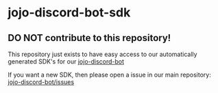 # jojo-discord-bot-sdk

## DO NOT contribute to this repository!  

This repository just exists to have easy access to our automatically generated SDK's for our [jojo-discord-bot](https://github.com/lazybytez/jojo-discord-bot)

If you want a new SDK, then please open a issue in our main repository: [jojo-discord-bot/issues](https://github.com/lazybytez/jojo-discord-bot/issues)
